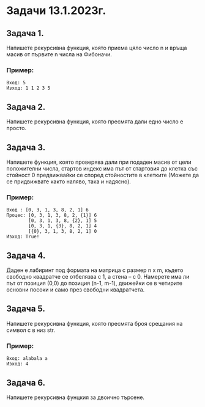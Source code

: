 # Задачи 13.1.2023г.

## Задача 1.
Напишете рекурсивна функция, която приема цяло число n и връща масив от първите n числа на Фибоначи.

### Пример:
    Вход: 5
    Изход: 1 1 2 3 5

## Задача 2.
Напишете рекурсивна функция, която пресмята дали едно число е просто.

## Задача 3.
Напишете функция, която проверява дали при подаден масив от цели положителни числа, стартов индекс има път от стартовия до клетка със стойност 0 предвижвайки се според стойностите в клетките (Можете да се придвижвате както наляво, така и надясно).

### Пример:
    Вход : [0, 3, 1, 3, 8, 2, 1] 6 
    Процес: [0, 3, 1, 3, 8, 2, {1}] 6 
            [0, 3, 1, 3, 8, {2}, 1] 5 
            [0, 3, 1, {3}, 8, 2, 1] 4 
            [{0}, 3, 1, 3, 8, 2, 1] 0 
    Изход: True!      

## Задача 4.
Даден е лабиринт под формата на матрица с размер n x m, където свободно квадратче се отбелязва с 1, а стена – с 0. Намерете има ли път от позиция (0,0) до позиция (n-1, m-1), движейки се в четирите основни посоки и само през свободни квадратчета.

## Задача 5.
Напишете рекурсивна функция, която пресмята броя срещания на символ c в низ str.

### Пример:
    Вход: alabala a
    Изход: 4

## Задача 6.
Напишете рекурсивна фунцкия за двоично търсене.
    


